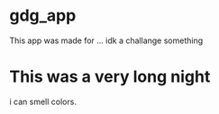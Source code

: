 # gdg_app

This  app was made for ... idk a challange something
# This was a very long night
i can smell colors.
